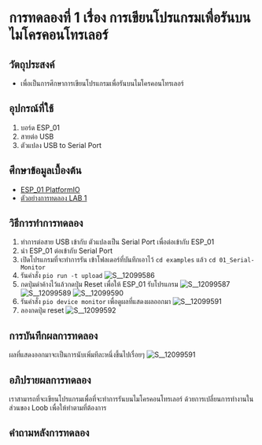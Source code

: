 # การทดลองที่ 1 เรื่อง การเขียนโปรแกรมเพื่อรันบนไมโครคอนโทรเลอร์  
## วัตถุประสงค์
  * เพื่อเป็นการศึกษาการเขียนโปรแกรมเพื่อรันบนไมโครคอนโทรเลอร์ 
## อุปกรณ์ที่ใช้ 
  1. บอร์ด ESP_01
  2. สายต่อ USB
  3. ตัวแปลง USB to Serial Port 
## ศึกษาข้อมูลเบื้องต้น
  * [ESP_01 PlatformIO](https://docs.platformio.org/en/latest/boards/espressif8266/esp01.html)
  * [ตัวอย่างการทดลอง LAB 1](https://youtu.be/NLIUsWLEpmg)
## วิธีการทำการทดลอง
  1. ทำการต่อสาย USB เข้ากับ ตัวแปลงเป็น Serial Port เพื่อต่อเข้ากับ ESP_01
  2. นำ ESP_01 ต่อเข้ากับ Serial Port
  3. เปิดโปรแกรมที่จะทำการรัน เข้าโฟลเดอร์ที่บันทึกเอาไว้ `cd examples` แล้ว `cd 01_Serial-Monitor`
  4. รันคำสั่ง `pio run -t upload`
![S__12099586](https://user-images.githubusercontent.com/80879119/111986735-ea4cc680-8b40-11eb-9dc6-f2c1305fb99d.jpg)
  5. กดปุ่มดำค้างไว้แล้วกดปุ่ม Reset เพื่อให้ ESP_01 รับโปรแกรม
![S__12099587](https://user-images.githubusercontent.com/80879119/111986917-1d8f5580-8b41-11eb-9dfd-e45c8231655b.jpg)
![S__12099589](https://user-images.githubusercontent.com/80879119/111986993-33047f80-8b41-11eb-8c5e-20dc960a7a94.jpg)
![S__12099590](https://user-images.githubusercontent.com/80879119/111987051-49aad680-8b41-11eb-90ca-0d115a67b470.jpg)
  6. รันคำสั่ง `pio device monitor` เพื่อดูผลที่แสดงผลออกมา
![S__12099591](https://user-images.githubusercontent.com/80879119/111987056-4c0d3080-8b41-11eb-8ec6-9034a8aa9d0c.jpg)
  7. ลองกดปุ่ม reset 
![S__12099592](https://user-images.githubusercontent.com/80879119/111987194-765eee00-8b41-11eb-94e5-9c4d28c313c5.jpg)
## การบันทึกผลการทดลอง 
 ผลที่แสดงออกมาจะเป็นการนับเพิ่มทีละหนึ่งขึ้นไปเรื่อยๆ
![S__12099591](https://user-images.githubusercontent.com/80879119/111987056-4c0d3080-8b41-11eb-8ec6-9034a8aa9d0c.jpg)
## อภิปรายผลการทดลอง 
 เราสามารถที่จะเขียนโปรแกรมเพื่อที่จะทำการรันบนไมโครคอนโทรเลอร์ ด้วยการเปลี่ยนการทำงานในส่วนของ Loob เพื่อให้ทำตามที่ต้องการ
## คำถามหลังการทดลอง 
 
